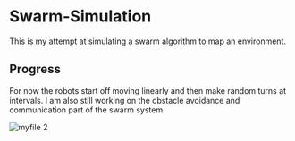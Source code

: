 # Swarm-Simulation
This is my attempt at simulating a swarm algorithm to map an environment.

## Progress
For now the robots start off moving linearly and then make random turns at intervals. I am also still working on the obstacle avoidance and communication part of the swarm system.

![myfile 2](https://user-images.githubusercontent.com/15849927/38327454-e2be3c36-3865-11e8-999c-105b8c07c62e.gif)

